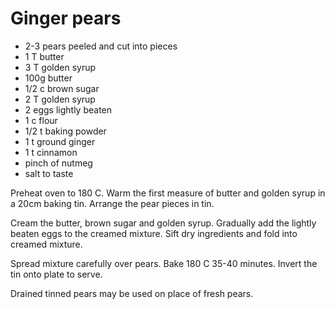 # Ginger pears

* 2-3 pears peeled and cut into pieces
* 1 T butter
* 3 T golden syrup
* 100g butter
* 1/2 c brown sugar
* 2 T golden syrup
* 2 eggs lightly beaten
* 1 c flour
* 1/2 t baking powder
* 1 t ground ginger
* 1 t cinnamon
* pinch of nutmeg
* salt to taste

Preheat oven to 180 C.   Warm the first measure of butter and golden syrup in a 20cm baking tin.  Arrange the pear pieces in tin.

Cream the butter, brown sugar and golden syrup.  Gradually add the lightly beaten eggs to the creamed mixture.  Sift dry ingredients and fold into creamed mixture.

Spread mixture carefully over pears.  Bake 180 C 35-40 minutes.  Invert the tin onto plate to serve.

Drained tinned pears may be used on place of fresh pears.



